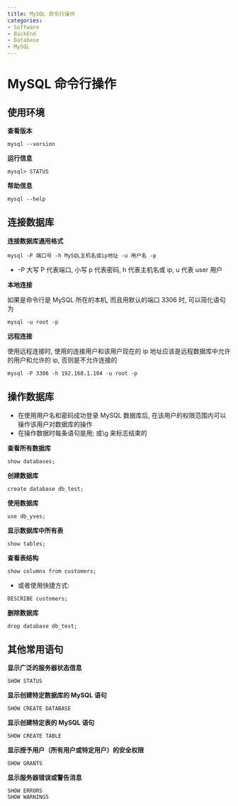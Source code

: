 ```yaml
---
title: MySQL 命令行操作
categories:
- Software
- BackEnd
- Database
- MySQL
---
```

# MySQL 命令行操作

## 使用环境

**查看版本**

```shell
mysql --version
```

**运行信息**

```
mysql> STATUS
```

**帮助信息**

```shell
mysql --help
```

## 连接数据库

**连接数据库通用格式**

```shell
mysql -P 端口号 -h MySQL主机名或ip地址 -u 用户名 -p
```

- -P 大写 P 代表端口, 小写 p 代表密码, h 代表主机名或 ip, u 代表 user 用户

**本地连接**

如果是命令行是 MySQL 所在的本机, 而且用默认的端口 3306 时, 可以简化语句为

```shell
mysql -u root -p
```

**远程连接**

使用远程连接时, 使用的连接用户和该用户现在的 ip 地址应该是远程数据库中允许的用户和允许的 ip, 否则是不允许连接的

```shell
mysql -P 3306 -h 192.168.1.104 -u root -p
```

## 操作数据库

- 在使用用户名和密码成功登录 MySQL 数据库后, 在该用户的权限范围内可以操作该用户对数据库的操作
- 在操作数据时每条语句是用; 或\g 来标志结束的

**查看所有数据库**

```mysql
show databases;
```

**创建数据库**

```mysql
create database db_test;
```

**使用数据库**

```mysql
use db_yves;
```

**显示数据库中所有表**

```mysql
show tables;
```

**查看表结构**

```mysql
show columns from customers;
```
- 或者使用快捷方式:

```mysql
DESCRIBE customers;
```
**删除数据库**

```mysql
drop database db_test;
```

## 其他常用语句

**显示广泛的服务器状态信息**

```mysql
SHOW STATUS
```

**显示创建特定数据库的 MySQL 语句**

```mysql
SHOW CREATE DATABASE
```

**显示创建特定表的 MySQL 语句**

```mysql
SHOW CREATE TABLE
```

**显示授予用户（所有用户或特定用户）的安全权限**

```mysql
SHOW GRANTS
```

**显示服务器错误或警告消息**

```mysql
SHOW ERRORS
SHOW WARNINGS
```